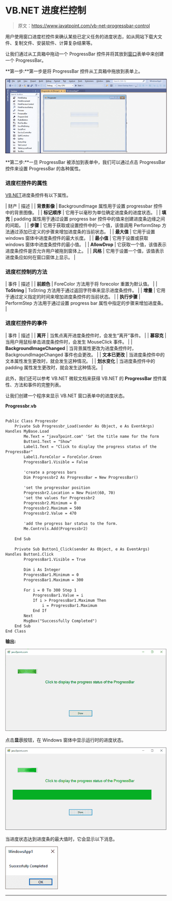 # VB.NET 进度栏控制

> 原文：<https://www.javatpoint.com/vb-net-progressbar-control>

用户使用窗口进度栏控件来确认某些已定义任务的进度状态，如从网站下载大文件、复制文件、安装软件、计算复杂结果等。

让我们通过从工具箱中拖动一个 ProgressBar 控件并将其放到[窗口](https://www.javatpoint.com/windows)表单中来创建一个 ProgressBar。

**第一步:**第一步是将 ProgressBar 控件从工具箱中拖放到表单上。

![VB.NET ProgressBar Control](img/1c94b11d554e42560147e9257b02c6b0.png)

**第二步:**一旦 ProgressBar 被添加到表单中，我们可以通过点击 ProgressBar 控件来设置 ProgressBar 的各种属性。

### 进度栏控件的属性

[VB.NET](https://www.javatpoint.com/vb-net)进度条控件有以下属性。

| 财产 | 描述 |
| **背景影像** | BackgroundImage 属性用于设置 progressbar 控件中的背景图像。 |
| **标记顺序** | 它用于以毫秒为单位确定进度条的进度状态。 |
| **填充** | padding 属性用于通过设置 progress bar 控件中的值来创建进度条边缘之间的间距。 |
| **步骤** | 它用于获取或设置控件中的一个值，该值调用 PerformStep 方法通过添加已定义的步骤来增加进度条的当前状态。 |
| **最大值** | 它用于设置 windows 窗体中进度条控件的最大长度。 |
| **最小值** | 它用于设置或获取 windows 窗体中进度条控件的最小值。 |
| **AllowDrop** | 它获取一个值，该值表示进度条控件是否允许用户被拖到窗体上。 |
| **风格** | 它用于设置一个值，该值表示进度条应如何在窗口窗体上显示。 |

### 进度栏控制的方法

| 事件 | 描述 |
| **前颜色** | ForeColor 方法用于将 forecolor 重置为默认值。 |
| **ToString** | ToString 方法用于通过返回字符串来显示进度条控件。 |
| **增量** | 它用于通过定义指定的时间来增加进度条控件的当前状态。 |
| **执行步骤** | PerformStep 方法用于通过设置 progress bar 属性中指定的步骤来增加进度条。 |

### 进度栏控件的事件

| 事件 | 描述 |
| **离开** | 当焦点离开进度条控件时，会发生“离开”事件。 |
| **慕容克** | 当用户用鼠标单击进度条控件时，会发生 MouseClick 事件。 |
| **BackgroundImageChanged** | 当背景属性更改为进度条控件时，BackgroundImageChanged 事件也会更改。 |
| **文本已更改** | 当进度条控件中的文本属性发生更改时，就会发生这种情况。 |
| **划水变化** | 当进度条控件中的 padding 属性发生更改时，就会发生这种情况。 |

此外，我们还可以参考 VB.NET 微软文档来获得 VB.NET 的 **ProgressBar** 控件属性、方法和事件的完整列表。

让我们创建一个程序来显示 VB.NET 窗口表单中的进度状态。

**Progressbr.vb**

```

Public Class Progressbr
    Private Sub Progressbr_Load(sender As Object, e As EventArgs) Handles MyBase.Load
        Me.Text = "javaTpoint.com" 'Set the title name for the form
        Button1.Text = "Show"
        Label1.Text = "Click to display the progress status of the ProgressBar"
        Label1.ForeColor = ForeColor.Green
        ProgressBar1.Visible = False

        'create a progress bars
        Dim Progressbr2 As ProgressBar = New ProgressBar()

        'set the progressbar position
        Progressbr2.Location = New Point(60, 70)
        'set the values for Progressbr2
        Progressbr2.Minimum = 0
        Progressbr2.Maximum = 500
        Progressbr2.Value = 470

        'add the progress bar status to the form.
        Me.Controls.Add(Progressbr2)

    End Sub

    Private Sub Button1_Click(sender As Object, e As EventArgs) Handles Button1.Click
        ProgressBar1.Visible = True

        Dim i As Integer
        ProgressBar1.Minimum = 0
        ProgressBar1.Maximum = 300

        For i = 0 To 300 Step 1
            ProgressBar1.Value = i
            If i > ProgressBar1.Maximum Then
                i = ProgressBar1.Maximum
            End If
        Next
        MsgBox("Successfully Completed")
    End Sub
End Class

```

**输出:**

![VB.NET ProgressBar Control](img/41641465dd2b8f7d2b5499c3498145bd.png)

点击**显示**按钮，在 Windows 窗体中显示运行时的进度状态。

![VB.NET ProgressBar Control](img/a3dd38d35db449922cd4a43428f8a13b.png)

当进度状态达到进度条的最大值时，它会显示以下消息。

![VB.NET ProgressBar Control](img/83198ec82b82912541b47313b5cec5a9.png)

* * *